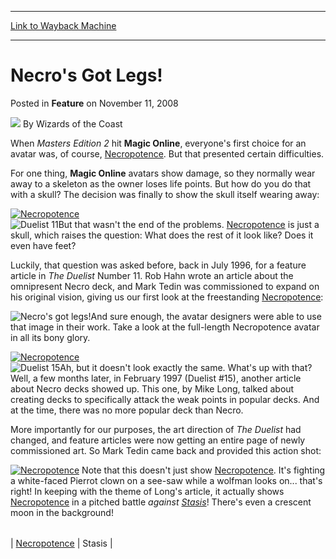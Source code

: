 
---
[Link to Wayback Machine](https://web.archive.org/web/20210429022331/https://magic.wizards.com/en/articles/archive/feature/necros-got-legs-2008-11-11)

[_metadata_:wayback_url]:- "https://magic.wizards.com/en/articles/archive/feature/necros-got-legs-2008-11-11"
[_metadata_:wayback_raw_url]:- "https://web.archive.org/web/20210429022331id_/https://magic.wizards.com/en/articles/archive/feature/necros-got-legs-2008-11-11"
[_metadata_:wayback_capture_timestamp]:- "2021-04-29 02:23:31+00:00"
[_metadata_:description]:- "When Masters Edition 2 hit Magic Online, everyone's first choice for an avatar was, of course, Necropotence. But that presented certain difficulties. For one thing, Magic Online avatars show damage, so they normally wear away to a skeleton as the owner loses life points. But how do you do that with a skull? The decision was finally to show the skull itself wearing away: But"
[_metadata_:generator]:- "Drupal 7 (http://drupal.org)"
[_metadata_:publish_date]:- "2008-11-11"
---


Necro's Got Legs!
=================



 Posted in **Feature**
 on November 11, 2008 






![](https://media.magic.wizards.com/styles/auth_small/public/images/person/wizards_author.jpg)
By Wizards of the Coast












When *Masters Edition 2* hit **Magic Online**, everyone's first choice for an avatar was, of course, [Necropotence](http://gatherer.wizards.com/Pages/Card/Details.aspx?name=Necropotence). But that presented certain difficulties.


For one thing, **Magic Online** avatars show damage, so they normally wear away to a skeleton as the owner loses life points. But how do you do that with a skull? The decision was finally to show the skull itself wearing away:


[![Necropotence](https://media.magic.wizards.com/image_legacy_migration/magic/images/cardart/IA/Necropotence.jpg)](http://gatherer.wizards.com/Pages/Card/Details.aspx?&name=Necropotence)  
![Duelist 11](https://media.magic.wizards.com/image_legacy_migration/mtg/images/daily/arcana/1718_Duelist_11.jpg)But that wasn't the end of the problems. [Necropotence](http://gatherer.wizards.com/Pages/Card/Details.aspx?name=Necropotence) is just a skull, which raises the question: What does the rest of it look like? Does it even have feet?


Luckily, that question was asked before, back in July 1996, for a feature article in *The Duelist* Number 11. Rob Hahn wrote an article about the omnipresent Necro deck, and Mark Tedin was commissioned to expand on his original vision, giving us our first look at the freestanding [Necropotence](http://gatherer.wizards.com/Pages/Card/Details.aspx?name=Necropotence):


  
![Necro's got legs!](https://media.magic.wizards.com/image_legacy_migration/mtg/images/daily/arcana/1718_Necrostanding.jpg)And sure enough, the avatar designers were able to use that image in their work. Take a look at the full-length Necropotence avatar in all its bony glory.


[![Necropotence](https://media.magic.wizards.com/image_legacy_migration/magic/images/cardart/IA/Necropotence.jpg)](http://gatherer.wizards.com/Pages/Card/Details.aspx?&name=Necropotence)  
![Duelist 15](https://media.magic.wizards.com/image_legacy_migration/mtg/images/daily/arcana/1718_Duelist_15.jpg)Ah, but it doesn't look exactly the same. What's up with that? Well, a few months later, in February 1997 (Duelist #15), another article about Necro decks showed up. This one, by Mike Long, talked about creating decks to specifically attack the weak points in popular decks. And at the time, there was no more popular deck than Necro.


More importantly for our purposes, the art direction of *The Duelist* had changed, and feature articles were now getting an entire page of newly commissioned art. So Mark Tedin came back and provided this action shot:


  
[![Necropotence](https://media.magic.wizards.com/image_legacy_migration/magic/images/cardart/IA/Necropotence.jpg)](http://gatherer.wizards.com/Pages/Card/Details.aspx?&name=Necropotence)
Note that this doesn't just show [Necropotence](http://gatherer.wizards.com/Pages/Card/Details.aspx?name=Necropotence). It's fighting a white-faced Pierrot clown on a see-saw while a wolfman looks on... that's right! In keeping with the theme of Long's article, it actually shows [Necropotence](http://gatherer.wizards.com/Pages/Card/Details.aspx?name=Necropotence) in a pitched battle *against [Stasis](http://gatherer.wizards.com/Pages/Card/Details.aspx?name=Stasis)*! There's even a crescent moon in the background!




|  |  |
| --- | --- |
| 
[Necropotence](http://gatherer.wizards.com/Pages/Card/Details.aspx?&name=Necropotence)
 | 
Stasis
 |







